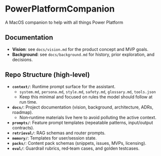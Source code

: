 # PowerPlatformCompanion
A MacOS companion to help with all things Power Platform

## Documentation
- **Vision**: see `docs/vision.md` for the product concept and MVP goals.
- **Background**: see `docs/background.md` for history, prior exploration, and decisions.

## Repo Structure (high‑level)
- **`context/`**: Runtime prompt surface for the assistant.
  - `system.md`, `persona.md`, `style.md`, `safety.md`, `glossary.md`, `tools.json`
  - Keep this minimal and focused on rules the model should follow at run time.
- **`docs/`**: Project documentation (vision, background, architecture, ADRs, roadmap).
  - Non‑runtime materials live here to avoid polluting the active context.
- **`prompts/`**: Feature prompt templates (repeatable patterns, input/output contracts).
- **`retrieval/`**: RAG schemas and router prompts.
- **`memory/`**: Templates for user/session state.
- **`packs/`**: Content pack schemas (snippets, issues, MVPs, licensing).
- **`eval/`**: Guardrail rubrics, red‑team cases, and golden testcases.
